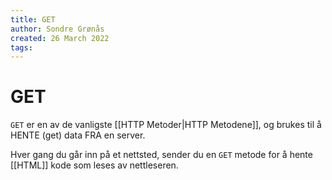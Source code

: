 ```yaml
---
title: GET
author: Sondre Grønås
created: 26 March 2022
tags: 
---
```

# GET
`GET` er en av de vanligste [[HTTP Metoder|HTTP Metodene]], og brukes til å HENTE (get) data FRA en server.

Hver gang du går inn på et nettsted, sender du en `GET` metode for å hente [[HTML]] kode som leses av nettleseren.